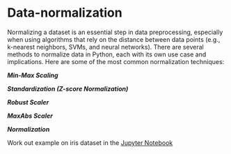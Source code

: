 # Data-normalization 

Normalizing a dataset is an essential step in data preprocessing, especially when using algorithms that rely on the distance between data points (e.g., k-nearest neighbors, SVMs, and neural networks). There are several methods to normalize data in Python, each with its own use case and implications. Here are some of the most common normalization techniques:

***Min-Max Scaling***

***Standardization (Z-score Normalization)***

***Robust Scaler***

***MaxAbs Scaler***

***Normalization***


Work out example on iris dataset in the [Jupyter Notebook](https://github.com/BhadraNivedita/Data-normalization-in-Python-/blob/main/Data%20normalization%20in%20Python.ipynb)
